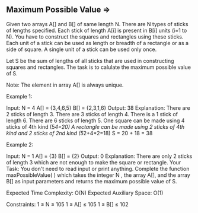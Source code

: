  Maximum Possible Value  =>
---------------------- 



Given two arrays A[] and B[] of same length N. There are N types of sticks of lengths specified. Each stick of length A[i] is present in B[i] units (i=1 to N). You have to construct the squares and rectangles using these sticks. Each unit of a stick can be used as length or breadth of a rectangle or as a side of square. A single unit of a stick can be used only once.

Let S be the sum of lengths of all sticks that are used in constructing squares and rectangles. The task is to calulate the maximum possible value of S.

Note: The element in array A[] is always unique.

Example 1:

Input:
N = 4
A[] = {3,4,6,5}
B[] = {2,3,1,6}
Output: 
38
Explanation: 
There are 2 sticks of length 3.
There are 3 sticks of length 4.
There is a 1 stick of length 6.
There are 6 sticks of length 5.
One square can be made using 4 sticks of
4th kind (5*4=20)
A rectangle can be made using 2 sticks of 
4th kind and 2 sticks of 2nd kind (5*2+4*2=18)
S = 20 + 18 = 38

Example 2:

Input:
N = 1
A[] = {3}
B[] = {2}
Output: 
0
Explanation: 
There are only 2 sticks of length 3 which are 
not enough to make the square or rectangle.
Your Task: 
You don't need to read input or print anything. Complete the function maxPossibleValue( ) which takes the integer N , the array A[], and the array B[] as input parameters and returns the maximum possible value of S. 

Expected Time Complexity: O(N)
Expected Auxiliary Space: O(1)

Constraints:
1 ≤ N ≤ 105
1 ≤ A[] ≤ 105
1 ≤ B[] ≤ 102

